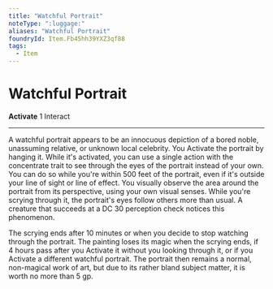 ```yaml
---
title: "Watchful Portrait"
noteType: ":luggage:"
aliases: "Watchful Portrait"
foundryId: Item.Fb45hh39YXZ3qf88
tags:
  - Item
---
```


# Watchful Portrait

**Activate** 1 Interact

* * *

A watchful portrait appears to be an innocuous depiction of a bored noble, unassuming relative, or unknown local celebrity. You Activate the portrait by hanging it. While it's activated, you can use a single action with the concentrate trait to see through the eyes of the portrait instead of your own. You can do so while you're within 500 feet of the portrait, even if it's outside your line of sight or line of effect. You visually observe the area around the portrait from its perspective, using your own visual senses. While you're scrying through it, the portrait's eyes follow others more than usual. A creature that succeeds at a DC 30 perception check notices this phenomenon.

The scrying ends after 10 minutes or when you decide to stop watching through the portrait. The painting loses its magic when the scrying ends, if 4 hours pass after you Activate it without you looking through it, or if you Activate a different watchful portrait. The portrait then remains a normal, non-magical work of art, but due to its rather bland subject matter, it is worth no more than 5 gp.

